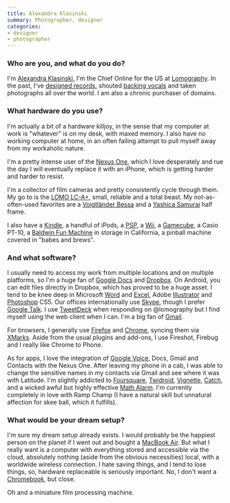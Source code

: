 ```yaml
---
title: Alexandra Klasinski
summary: Photographer, designer
categories:
- designer
- photographer
---
```


### Who are you, and what do you do?

I'm [Alexandra Klasinski](http://twitter.com/alexandrak "Alex's Twitter account."), I'm the Chief Online for the US at [Lomography](http://www.lomography.com/ "A photo magazine and store."). In the past, I've [designed records](http://www.artistdirect.com/nad/store/artist/album/0,,4383470,00.html "The cover that Alex designed for Beirut."), shouted [backing vocals](http://en.wikipedia.org/wiki/Distortion_%28The_Magnetic_Fields_album%29 "The Magnetic Fields album Alex shouted on.") and taken photographs all over the world. I am also a chronic purchaser of domains.

### What hardware do you use?

I'm actually a bit of a hardware killjoy, in the sense that my computer at work is "whatever" is on my desk, with maxed memory. I also have no working computer at home, in an often failing attempt to pull myself away from my workaholic nature.

I'm a pretty intense user of the [Nexus One][nexus-one], which I love desperately and rue the day I will eventually replace it with an iPhone, which is getting harder and harder to resist.

I'm a collector of film cameras and pretty consistently cycle through them. My go to is the [LOMO LC-A+][lc-a-plus], small, reliable and a total beast. My not-as-often-used favorites are a [Voigtländer Bessa][bessa] and a [Yashica Samurai][yashica-samurai] half frame.

I also have a [Kindle][], a handful of iPods, a [PSP][], a [Wii][], a [Gamecube][], a Casio PT-10, a [Baldwin Fun Machine][fun-machine] in storage in California, a pinball machine covered in "babes and brews".

### And what software?

I usually need to access my work from multiple locations and on multiple platforms, so I'm a huge fan of [Google Docs][google-docs] and [Dropbox][]. On Android, you can edit files directly in Dropbox, which has proved to be a huge asset. I tend to be knee deep in Microsoft [Word][] and [Excel][], Adobe [Illustrator][] and [Photoshop][] CS5. Our offices internationally use [Skype][], though I prefer [Google Talk][google-talk]. I use [TweetDeck][] when responding on @lomography but I find myself using the web client when I can. I'm a big fan of [Gmail][].

For browsers, I generally use [Firefox][] and [Chrome][], syncing them via [XMarks][]. Aside from the usual plugins and add-ons, I use Fireshot, Firebug and I really like Chrome to Phone.

As for apps, I love the integration of [Google Voice][google-voice], Docs, Gmail and Contacts with the Nexus One. After leaving my phone in a cab, I was able to change the sensitive names in my contacts via Gmail and see where it was with Latitude. I'm slightly addicted to [Foursquare][foursquare-android], [Twidroid][twidroid-android], [Vignette][vignette-android], [Catch][catch-notes-android], and a wicked awful but highly effective [Math Alarm][math-alarm-clock-android]. I'm currently completely in love with Ramp Champ (I have a natural skill but unnatural affection for skee ball, which it fulfills).

### What would be your dream setup?

I'm sure my dream setup already exists. I would probably be the happiest person on the planet if I went out and bought a [MacBook Air][macbook-air]. But what I really want is a computer with everything stored and accessible via the cloud, absolutely nothing (aside from the obvious necessities) local, with a worldwide wireless connection. I hate saving things, and I tend to lose things, so, hardware replaceable is seriously important. No, I don't want a [Chromebook][], but close.

Oh and a miniature film processing machine.

[nexus-one]: https://en.wikipedia.org/wiki/Nexus_One "An Android-based smartphone."
[gamecube]: https://en.wikipedia.org/wiki/Nintendo_GameCube "A gaming console."
[fun-machine]: https://www.ehow.com/how_8735598_baldwin-fun-machine-instructions.html "An old organ."
[macbook-air]: https://www.apple.com/macbook-air/ "A very thin laptop."
[chromebook]: http://www.google.com/intl/en/chrome/devices/features/ "A laptop built for only running Web apps."
[bessa]: http://www.photoethnography.com/ClassicCameras/VoigtlanderBessa.html "A folding medium format camera."
[kindle]: https://www.amazon.com/Kindle-Ereader-ebook-reader/dp/B007HCCNJU "A digital book reader."
[lc-a-plus]: https://microsites.lomography.com/lca+/ "A film camera."
[yashica-samurai]: http://camerapedia.wikia.com/wiki/Yashica_Samurai_X4.0 "A half-frame SLR camera."
[psp]: https://en.wikipedia.org/wiki/PlayStation_Portable "Sony's portable gaming console."
[wii]: https://www.nintendo.com/wii "A unique gaming console."
[illustrator]: https://www.adobe.com/products/illustrator.html "A vector graphics editor."
[google-voice]: https://en.wikipedia.org/wiki/Google_Voice "A phone number and online voicemail system."
[gmail]: https://mail.google.com/mail/ "Web-based email."
[google-talk]: https://en.wikipedia.org/wiki/Google_Talk "Google's own audio/video/text chat system."
[google-docs]: https://en.wikipedia.org/wiki/Google_Docs "A web-based office suite."
[tweetdeck]: https://about.twitter.com/products/tweetdeck "A multi-column Twitter client."
[twidroid-android]: https://www.bluestacks.com/blog/app-reviews/archive/twidroid.html "A Twitter client for Android devices."
[skype]: https://www.skype.com/en/ "Voice and video chat software."
[firefox]: https://www.mozilla.org/en-US/firefox/new/ "A cross-platform open-source web browser."
[foursquare-android]: https://play.google.com/store/apps/details?id=com.joelapenna.foursquared "A Foursquare client for Android."
[math-alarm-clock-android]: https://play.google.com/store/apps/details?id=com.av.mac "An alarm clock app that makes you solve maths equations."
[chrome]: https://www.google.com/intl/en/chrome/browser/ "A WebKit-based browser, where each tab runs in its own thread."
[catch-notes-android]: https://catch-notes.en.softonic.com/android "A note-taking app with cloud syncing."
[dropbox]: https://www.dropbox.com/ "Online syncing and storage."
[vignette-android]: https://play.google.com/store/apps/details?id=uk.co.neilandtheresa.NewVignette "A camera app with film-like filters."
[xmarks]: http://www.xmarks.com/ "A bookmark syncing service."
[excel]: https://products.office.com/en-us/excel "A spreadsheet application."
[photoshop]: https://www.adobe.com/products/photoshop.html "A bitmap image editor."
[word]: https://products.office.com/en-us/word "A document editor."
